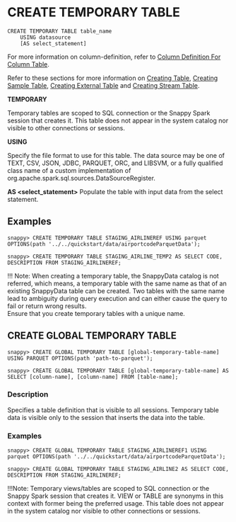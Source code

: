 # CREATE TEMPORARY TABLE

```no-highlight
CREATE TEMPORARY TABLE table_name
    USING datasource
    [AS select_statement]
```
For more information on column-definition, refer to [Column Definition For Column Table](create-table.md#column-definition).

Refer to these sections for more information on [Creating Table](create-table.md), [Creating Sample Table](create-sample-table.md), [Creating External Table](create-external-table.md) and [Creating Stream Table](create-stream-table.md).

**TEMPORARY**

Temporary tables are scoped to SQL connection or the Snappy Spark session that creates it. This table does not appear in the system catalog nor visible to other connections or sessions.

**USING <data source>**

Specify the file format to use for this table. The data source may be one of TEXT, CSV, JSON, JDBC, PARQUET, ORC, and LIBSVM, or a fully qualified class name of a custom implementation of org.apache.spark.sql.sources.DataSourceRegister.

**AS <select_statement>**
Populate the table with input data from the select statement. 

## Examples

```
snappy> CREATE TEMPORARY TABLE STAGING_AIRLINEREF USING parquet OPTIONS(path '../../quickstart/data/airportcodeParquetData');
```

<!--
snappy> CREATE TEMPORARY TABLE STAGING_AIRLINE_TEMP (CODE2 string, DESCRIPTION2 String) AS SELECT CODE, DESCRIPTION FROM STAGING_AIRLINEREF;
-->
```
snappy> CREATE TEMPORARY TABLE STAGING_AIRLINE_TEMP2 AS SELECT CODE, DESCRIPTION FROM STAGING_AIRLINEREF;
```
!!! Note:
    When creating a temporary table, the SnappyData catalog is not referred, which means, a temporary table with the same name as that of an existing SnappyData table can be created. Two tables with the same name lead to ambiguity during query execution and can either cause the query to fail or return wrong results. </br>Ensure that you create temporary tables with a unique name.
    
## CREATE GLOBAL TEMPORARY TABLE

```no-highlight
snappy> CREATE GLOBAL TEMPORARY TABLE [global-temporary-table-name] USING PARQUET OPTIONS(path 'path-to-parquet');

snappy> CREATE GLOBAL TEMPORARY TABLE [global-temporary-table-name] AS SELECT [column-name], [column-name] FROM [table-name];
```

### Description
Specifies a table definition that is visible to all sessions. Temporary table data is visible only to the session that inserts the data into the table.

### Examples

```no-highlight
snappy> CREATE GLOBAL TEMPORARY TABLE STAGING_AIRLINEREF1 USING parquet OPTIONS(path '../../quickstart/data/airportcodeParquetData');

snappy> CREATE GLOBAL TEMPORARY TABLE STAGING_AIRLINE2 AS SELECT CODE, DESCRIPTION FROM STAGING_AIRLINEREF;
```
!!!Note:
	Temporary views/tables are scoped to SQL connection or the Snappy Spark session that creates it. VIEW or TABLE are synonyms in this context with former being the preferred usage. This table does not appear in the system catalog nor visible to other connections or sessions.